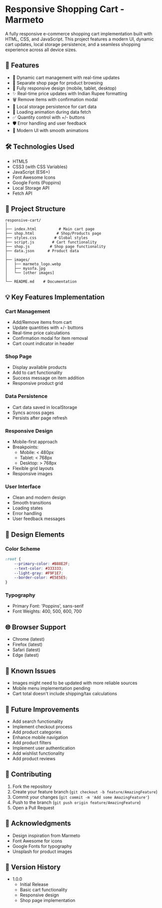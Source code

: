 # Responsive Shopping Cart - Marmeto

A fully responsive e-commerce shopping cart implementation built with HTML, CSS, and JavaScript. This project features a modern UI, dynamic cart updates, local storage persistence, and a seamless shopping experience across all device sizes.

## 🌟 Features

- 🛒 Dynamic cart management with real-time updates
- 🏪 Separate shop page for product browsing
- 📱 Fully responsive design (mobile, tablet, desktop)
- ✨ Real-time price updates with Indian Rupee formatting
- 🗑️ Remove items with confirmation modal
- 💾 Local storage persistence for cart data
- 🔄 Loading animation during data fetch
- ✅ Quantity control with +/- buttons
- 🛡️ Error handling and user feedback
- 🎨 Modern UI with smooth animations

## 🛠️ Technologies Used

- HTML5
- CSS3 (with CSS Variables)
- JavaScript (ES6+)
- Font Awesome Icons
- Google Fonts (Poppins)
- Local Storage API
- Fetch API

## 📁 Project Structure

```
responsive-cart/
│
├── index.html          # Main cart page
├── shop.html          # Shop/Products page
├── styles.css        # Global styles
├── script.js        # Cart functionality
├── shop.js         # Shop page functionality
├── data.json      # Product data
│
├── images/
│   ├── marmeto_logo.webp
│   ├── mysofa.jpg
│   └── [other images]
│
└── README.md    # Documentation
```


## 💡 Key Features Implementation

### Cart Management
- Add/Remove items from cart
- Update quantities with +/- buttons
- Real-time price calculations
- Confirmation modal for item removal
- Cart count indicator in header

### Shop Page
- Display available products
- Add to cart functionality
- Success message on item addition
- Responsive product grid

### Data Persistence
- Cart data saved in localStorage
- Syncs across pages
- Persists after page refresh

### Responsive Design
- Mobile-first approach
- Breakpoints:
  - Mobile: < 480px
  - Tablet: < 768px
  - Desktop: > 768px
- Flexible grid layouts
- Responsive images

### User Interface
- Clean and modern design
- Smooth transitions
- Loading states
- Error handling
- User feedback messages

## 🎨 Design Elements

### Color Scheme
```css
:root {
    --primary-color: #B88E2F;
    --text-color: #333333;
    --light-gray: #F9F1E7;
    --border-color: #E5E5E5;
}
```

### Typography
- Primary Font: 'Poppins', sans-serif
- Font Weights: 400, 500, 600, 700

## 🌐 Browser Support

- Chrome (latest)
- Firefox (latest)
- Safari (latest)
- Edge (latest)

## 🐛 Known Issues

- Images might need to be updated with more reliable sources
- Mobile menu implementation pending
- Cart total doesn't include shipping/tax calculations

## 🚀 Future Improvements

- Add search functionality
- Implement checkout process
- Add product categories
- Enhance mobile navigation
- Add product filters
- Implement user authentication
- Add wishlist functionality
- Add product reviews

## 🤝 Contributing

1. Fork the repository
2. Create your feature branch (`git checkout -b feature/AmazingFeature`)
3. Commit your changes (`git commit -m 'Add some AmazingFeature'`)
4. Push to the branch (`git push origin feature/AmazingFeature`)
5. Open a Pull Request

## 🙏 Acknowledgments

- Design inspiration from Marmeto
- Font Awesome for icons
- Google Fonts for typography
- Unsplash for product images

## 📝 Version History

- 1.0.0
  - Initial Release
  - Basic cart functionality
  - Responsive design
  - Shop page implementation 
